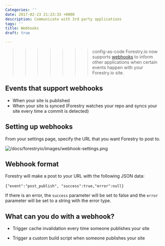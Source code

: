 ```yaml
---
Categories: ''
date: 2017-02-23 21:23:33 +0000
description: Communicate with 3rd party applications
tags: ''
title: Webhooks
draft: true

---
```

>>>>>>> config-as-code
Forestry.io now supports [webhooks](https://sendgrid.com/blog/whats-webhook/) to inform other applications when certain events happen with your Forestry.io site. 

## Events that support webhooks

*   When your site is published
*   When your site is synced (Forestry watches your repo and syncs your site every time a commit is detected)

## Setting up webhooks

From your settings page, specify the URL that you want Forestry to post to.

![/docs/forestryio/images/webhook-settings.png](/docs/forestryio/images/webhook-settings.png)

## Webhook format

Forestry will make a post to your URL with the following JSON data:

`{"event":"post_publish", "success":true,"error":null}`​

If there is an error, the `success` parameter will be set to false and the `error` parameter will be set to a string with the error type.

## What can you do with a webhook?

*   Trigger cache invalidation every time someone publishes your site  

*   Trigger a custom build script when someone publishes your site
